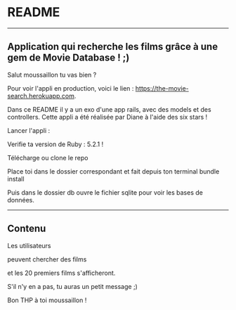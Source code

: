 # README

--------------------------------------------------------------------------------------
Application qui recherche les films grâce à une gem de Movie Database ! ;)
--------------------------------------------------------------------------------------

Salut moussaillon tu vas bien ? 

Pour voir l'appli en production, voici le lien : https://the-movie-search.herokuapp.com.

Dans ce README il y a un exo d'une app rails, avec des models et des controllers. Cette appli a été réalisée par Diane à l'aide des six stars !

Lancer l'appli : 

Verifie ta version de Ruby : 5.2.1 !

Télécharge ou clone le repo

Place toi dans le dossier correspondant et fait depuis ton terminal bundle install

Puis dans le dossier db ouvre le fichier sqlite pour voir les bases de données.

----------------------------------------------------------------------------------------
Contenu
----------------------------------------------------------------------------------------


Les utilisateurs

peuvent chercher des films

et les 20 premiers films s'afficheront.

S'il n'y en a pas, tu auras un petit message ;)

Bon THP à toi moussaillon !
